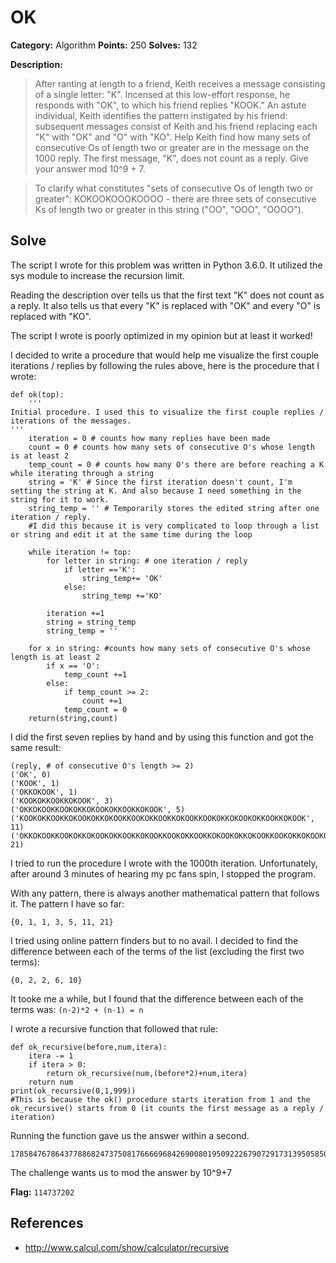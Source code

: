 # OK
**Category:** Algorithm **Points:** 250 **Solves:** 132

**Description:**
>After ranting at length to a friend, Keith receives a message consisting of a single letter: "K". Incensed at this low-effort response, he responds with "OK", to which his friend replies "KOOK." An astute individual, Keith identifies the pattern instigated by his friend: subsequent messages consist of Keith and his friend replacing each "K" with "OK" and "O" with "KO". Help Keith find how many sets of consecutive Os of length two or greater are in the message on the 1000 reply. The first message, "K", does not count as a reply. Give your answer mod 10^9 + 7.

>To clarify what constitutes "sets of consecutive Os of length two or greater": 
KOKOOKOOOKOOOO - there are three sets of consecutive Ks of length two or greater in this string ("OO", "OOO", "OOOO"). 

## Solve
The script I wrote for this problem was written in Python 3.6.0. It utilized the sys module to increase the recursion limit.

Reading the description over tells us that the first text "K" does not count as a reply. It also tells us that every "K" is replaced with "OK" and every "O" is replaced with "KO".

The script I wrote is poorly optimized in my opinion but at least it worked!

I decided to write a procedure that would help me visualize the first couple iterations / replies by following the rules above, here is the procedure that I wrote:

```
def ok(top):
    '''
Initial procedure. I used this to visualize the first couple replies / iterations of the messages.
'''
    iteration = 0 # counts how many replies have been made
    count = 0 # counts how many sets of consecutive O's whose length is at least 2
    temp_count = 0 # counts how many O's there are before reaching a K while iterating through a string
    string = 'K' # Since the first iteration doesn't count, I'm setting the string at K. And also because I need something in the string for it to work.
    string_temp = '' # Temporarily stores the edited string after one iteration / reply.
    #I did this because it is very complicated to loop through a list or string and edit it at the same time during the loop

    while iteration != top:
        for letter in string: # one iteration / reply
            if letter =='K':
                string_temp+= 'OK'
            else:
                string_temp +='KO'
                
        iteration +=1
        string = string_temp
        string_temp = ''

    for x in string: #counts how many sets of consecutive O's whose length is at least 2
        if x == 'O':
            temp_count +=1
        else:
            if temp_count >= 2:
                count +=1
            temp_count = 0
    return(string,count)
```

I did the first seven replies by hand and by using this function and got the same result:
```
(reply, # of consecutive O's length >= 2)
('OK', 0)
('KOOK', 1)
('OKKOKOOK', 1)
('KOOKOKKOOKKOKOOK', 3)
('OKKOKOOKKOOKOKKOKOOKOKKOOKKOKOOK', 5)
('KOOKOKKOOKKOKOOKOKKOKOOKKOOKOKKOOKKOKOOKKOOKOKKOKOOKOKKOOKKOKOOK', 11)
('OKKOKOOKKOOKOKKOKOOKOKKOOKKOKOOKKOOKOKKOOKKOKOOKOKKOKOOKKOOKOKKOKOOKOKKOOKKOKOOKOKKOKOOKKOOKOKKOOKKOKOOKKOOKOKKOKOOKOKKOOKKOKOOK', 21)
```

I tried to run the procedure I wrote with the 1000th iteration. Unfortunately, after around 3 minutes of hearing my pc fans spin, I stopped the program.

With any pattern, there is always another mathematical pattern that follows it.
The pattern I have so far:
```
{0, 1, 1, 3, 5, 11, 21}
```
I tried using online pattern finders but to no avail. I decided to find the difference between each of the terms of the list (excluding the first two terms):
```
{0, 2, 2, 6, 10}
```
It tooke me a while, but I found that the difference between each of the terms was: `(n-2)*2 + (n-1) = n`

I wrote a recursive function that followed that rule:
```
def ok_recursive(before,num,itera):
    itera -= 1
    if itera > 0:
        return ok_recursive(num,(before*2)+num,itera)
    return num
print(ok_recursive(0,1,999))
#This is because the ok() procedure starts iteration from 1 and the ok_recursive() starts from 0 (it counts the first message as a reply / iteration)
```

Running the function gave us the answer within a second.
```
1785847678643778868247375081766669684269008019509222679072917313950585085208226870821997298026159763545991121529255244708645242142820523405997429595783095800655761295804038497570179100843728523646325697025507745830596990211233127926527590657679510485761866079614423694610071638608770731139534278011563
```
The challenge wants us to mod the answer by 10^9+7

**Flag:** `114737202`

## **References**
* http://www.calcul.com/show/calculator/recursive
